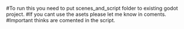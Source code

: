 #To run this you need to put scenes_and_script folder to existing godot project.
#If you cant use the asets please let me know in coments.
#Important thinks are comented in the script.


